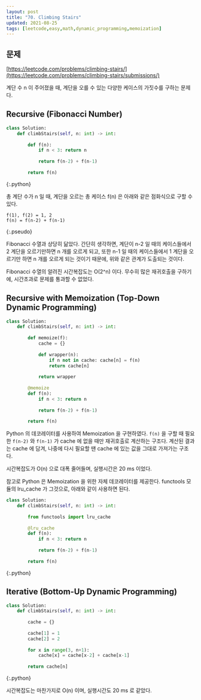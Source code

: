 ```yaml
---
layout: post
title: "70. Climbing Stairs"
updated: 2021-08-25
tags: [leetcode,easy,math,dynamic_programming,memoization]
---
```


## 문제

[https://leetcode.com/problems/climbing-stairs/](https://leetcode.com/problems/climbing-stairs/submissions/)

계단 수 n 이 주어졌을 때, 계단을 오를 수 있는 다양한 케이스의 가짓수를 구하는 문제다.

## Recursive (Fibonacci Number)

```py
class Solution:
    def climbStairs(self, n: int) -> int:
        
        def f(n):
            if n < 3: return n
            
            return f(n-2) + f(n-1)
        
        return f(n)
```
{:.python}

총 계단 수가 n 일 때, 계단을 오르는 총 케이스 f(n) 은 아래와 같은 점화식으로 구할 수 있다.

```plaintext
f(1), f(2) = 1, 2
f(n) = f(n-2) + f(n-1)
```
{:.pseudo}

Fibonacci 수열과 상당히 닮았다. 간단히 생각하면, 계단이 n-2 일 때의 케이스들에서 2 계단을 오르기만하면 n 개를 오르게 되고, 또한 n-1 일 때의 케이스들에서 1 계단을 오르기만 하면 n 개를 오르게 되는 것이기 때문에, 위와 같은 관계가 도출되는 것이다.

Fibonacci 수열의 알려진 시간복잡도는 O(2^n) 이다. 무수히 많은 재귀호출을 구하기에, 시간초과로 문제를 통과할 수 없었다.

## Recursive with Memoization (Top-Down Dynamic Programming)

```py
class Solution:
    def climbStairs(self, n: int) -> int:
        
        def memoize(f):
            cache = {}
            
            def wrapper(n):
                if n not in cache: cache[n] = f(n)
                return cache[n]
                
            return wrapper
        
        @memoize
        def f(n):
            if n < 3: return n
            
            return f(n-2) + f(n-1)
        
        return f(n)
```

Python 의 데코레이터를 사용하여 Memoization 을 구현하였다. `f(n)` 을 구할 때 필요한 `f(n-2)` 와 `f(n-1)` 가 cache 에 없을 때만 재귀호출로 계산하는 구조다. 계산된 결과는 cache 에 담겨, 나중에 다시 필요할 땐 cache 에 있는 값을 그대로 가져가는 구조다.

시간복잡도가 O(n) 으로 대폭 줄어들며, 실행시간은 20 ms 이었다.

참고로 Python 은 Memoization 을 위한 자체 데코레이터를 제공한다. functools 모듈의 lru_cache 가 그것으로, 아래와 같이 사용하면 된다.

```py
class Solution:
    def climbStairs(self, n: int) -> int:
        
        from functools import lru_cache
        
        @lru_cache
        def f(n):
            if n < 3: return n
            
            return f(n-2) + f(n-1)
        
        return f(n)
```
{:.python}

## Iterative (Bottom-Up Dynamic Programming)

```py
class Solution:
    def climbStairs(self, n: int) -> int:
        
        cache = {}
        
        cache[1] = 1
        cache[2] = 2
        
        for x in range(3, n+1):
            cache[x] = cache[x-2] + cache[x-1]
            
        return cache[n]
```
{:.python}

시간복잡도는 마찬가지로 O(n) 이며, 실행시간도 20 ms 로 같았다.